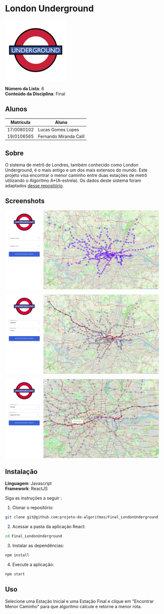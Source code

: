 # London Underground

<img src="./src/imgs/londonUnderground.svg" alt="Logo London Underground" width="200"/>


**Número da Lista**: 6<br>
**Conteúdo da Disciplina**: Final<br>

## Alunos
|Matrícula | Aluno |
| -- | -- |
| 17/0080102  |  Lucas Gomes Lopes |
| 19/0106565  |  Fernando Miranda Calil |

## Sobre 
O sistema de metrô de Londres, também conhecido como London Underground, é o mais antigo e um dos mais extensos do mundo. Este projeto visa encontrar o menor caminho entre duas estações de metrô utilizando o Algoritmo A*(A-estrela). Os dados deste sistema foram adaptados [desse repositório](https://github.com/nicola/tubemaps/tree/master/datasets).

## Screenshots
![Screenshot 1](src/imgs/screenshots/screenshot1.png)

![Screenshot 2](src/imgs/screenshots/screenshot2.png)

![Screenshot 3](src/imgs/screenshots/screenshot3.png)


## Instalação 
**Linguagem**: Javascript<br>
**Framework**: ReactJS<br>

Siga as instruções a seguir :

1) Clonar o repositório:

```sh 
git clone git@github.com:projeto-de-algoritmos/Final_LondonUnderground.git
```

2) Acessar a pasta da aplicação React:

```sh 
cd Final_LondonUnderground
```

3) Instalar as dependências:

```sh 
npm install
```

4) Execute a aplicação:

```sh 
npm start
```
## Uso 
Selecione uma Estação Inicial e uma Estação Final e clique em "Encontrar Menor Caminho" para que algoritmo calcule e retorne a menor rota.




